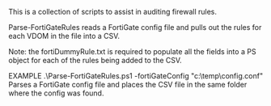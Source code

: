 This is a collection of scripts to assist in auditing firewall rules.

Parse-FortiGateRules reads a FortiGate config file and pulls out the rules for each VDOM in the file into a CSV. 

Note: the fortiDummyRule.txt is required to populate all the fields into a PS object for each of the rules being added to the CSV. 

EXAMPLE 
.\Parse-FortiGateRules.ps1 -fortiGateConfig "c:\temp\config.conf" 
Parses a FortiGate config file and places the CSV file in the same folder where the config was found. 